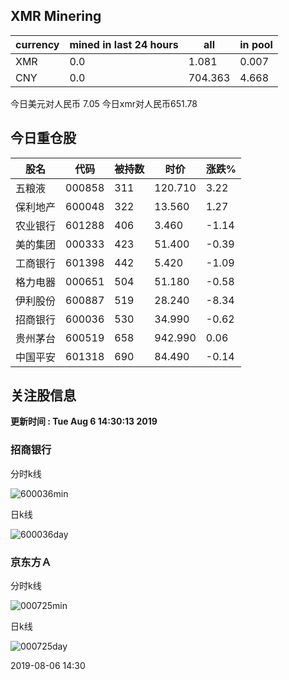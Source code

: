 ## XMR Minering

|currency|mined in last 24 hours|all|in pool|
|---|---|---|---|
|XMR|0.0|1.081|0.007|
|CNY|0.0|704.363|4.668|

今日美元对人民币 7.05	今日xmr对人民币651.78


## 今日重仓股 

|股名|代码|被持数|时价|涨跌%|
|---|---|---|---|---|
|五粮液|000858|311|120.710|3.22|
|保利地产|600048|322|13.560|1.27|
|农业银行|601288|406|3.460|-1.14|
|美的集团|000333|423|51.400|-0.39|
|工商银行|601398|442|5.420|-1.09|
|格力电器|000651|504|51.180|-0.58|
|伊利股份|600887|519|28.240|-8.34|
|招商银行|600036|530|34.990|-0.62|
|贵州茅台|600519|658|942.990|0.06|
|中国平安|601318|690|84.490|-0.14|

## 关注股信息
**更新时间 : Tue Aug  6 14:30:13 2019**
### 招商银行 
分时k线

![600036min](http://image.sinajs.cn/newchart/min/n/sh600036.gif)

日k线

![600036day](http://image.sinajs.cn/newchart/daily/n/sh600036.gif)

### 京东方Ａ 
分时k线

![000725min](http://image.sinajs.cn/newchart/min/n/sz000725.gif)

日k线

![000725day](http://image.sinajs.cn/newchart/daily/n/sz000725.gif)

2019-08-06 14:30